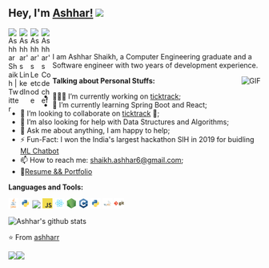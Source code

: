 ## Hey, I'm [Ashhar!](https://ashharshaikh.netlify.app/)   <img src="https://raw.githubusercontent.com/aemmadi/aemmadi/master/wave.gif" width="20px">

<a href="mailto:shaikh.ashhar6@gmail.com">
  <img align="left" alt="Ashhar Shaikh | Twitter" width="22px" src="https://cdn.jsdelivr.net/npm/simple-icons@v3/icons/gmail.svg" />
</a>
<a href="https://www.linkedin.com/in/ashharshaikh/">
  <img align="left" alt="Ashhar's LinkedIn" width="22px" src="https://cdn.jsdelivr.net/npm/simple-icons@v3/icons/linkedin.svg" />
</a>
<a href="https://leetcode.com/ashharr/">
  <img align="left" alt="Ashhar's Leetcode" width="22px" src="https://cdn.jsdelivr.net/npm/simple-icons@v3/icons/leetcode.svg" />
</a>
<a href="https://hackerrank.com/ashharr">
  <img align="left" alt="Ashhar's Codechef" width="22px" src="https://cdn.jsdelivr.net/npm/simple-icons@v3/icons/hackerrank.svg" />
</a>


<br />
<br />

I am Ashhar Shaikh, a Computer Engineering graduate and a Software engineer with two years of development experience. 

  <img align="right" alt="GIF" src="https://media.giphy.com/media/836HiJc7pgzy8iNXCn/giphy.gif" />
  
**Talking about Personal Stuffs:**

- 👨🏽‍💻 I’m currently working on [ticktrack](https://github.com/ashharr/ticktrack);
- 🌱 I’m currently learning Spring Boot and React; 
- 👯 I’m looking to collaborate on [ticktrack](https://github.com/ashharr/ticktrack) 🤝;
- 🤔 I’m also looking for help with Data Structures and Algorithms;
- 💬 Ask me about anything, I am happy to help;
- ⚡️ Fun-Fact: I won the India's largest hackathon SIH in 2019 for buidling [ML Chatbot](https://github.com/ashharr/chatbot-ml-SIH-2019)
- 📫 How to reach me: shaikh.ashhar6@gmail.com;
- 📝[Resume && Portfolio](https://ashharshaikh.netlify.app/)

**Languages and Tools:**  

<code><img height="20" src="https://raw.githubusercontent.com/github/explore/80688e429a7d4ef2fca1e82350fe8e3517d3494d/topics/java/java.png"></code>
<code><img height="20" src="https://raw.githubusercontent.com/github/explore/80688e429a7d4ef2fca1e82350fe8e3517d3494d/topics/python/python.png"></code>
<code><img height="20" src="https://user-images.githubusercontent.com/33158051/103466606-760a4000-4d14-11eb-9941-2f3d00371471.png"></code>
<code><img height="20" src="https://raw.githubusercontent.com/github/explore/80688e429a7d4ef2fca1e82350fe8e3517d3494d/topics/javascript/javascript.png"></code>
<code><img height="20" src="https://raw.githubusercontent.com/github/explore/80688e429a7d4ef2fca1e82350fe8e3517d3494d/topics/react/react.png"></code>
<code><img height="20" src="https://raw.githubusercontent.com/github/explore/80688e429a7d4ef2fca1e82350fe8e3517d3494d/topics/nodejs/nodejs.png"></code>
<code><img height="20" src="https://raw.githubusercontent.com/github/explore/80688e429a7d4ef2fca1e82350fe8e3517d3494d/topics/cpp/cpp.png"></code>
<code><img height="20" src="https://raw.githubusercontent.com/github/explore/80688e429a7d4ef2fca1e82350fe8e3517d3494d/topics/python/python.png"></code>
<code><img height="20" src="https://raw.githubusercontent.com/github/explore/80688e429a7d4ef2fca1e82350fe8e3517d3494d/topics/mysql/mysql.png"></code>
<code><img height="20" src="https://raw.githubusercontent.com/github/explore/80688e429a7d4ef2fca1e82350fe8e3517d3494d/topics/git/git.png"></code>



![Ashhar's github stats](https://github-readme-stats.vercel.app/api?username=ashharr&show_icons=true&hide_border=true)

⭐️ From [ashharr](https://github.com/ashharr)


<a href="https://github.com/ashharr/ticktrack">
  <img align="left" src="https://github-readme-stats.vercel.app/api/pin/?username=ashharr&repo=ticktrack" />
</a>

<a href="https://github.com/ashharr/chatbot-ml-SIH-2019">
  <img align="left" src="https://github-readme-stats.vercel.app/api/pin/?username=ashharr&repo=chatbot-ml-SIH-2019" />
</a>


